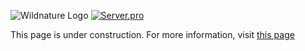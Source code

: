 ![Wildnature Logo](https://i.imgur.com/ol9f1QE.png)
[![Server.pro](https://proxy.spigotmc.org/9c48697a0f3f77d6e1909988299c896d5c0c7ded?url=https://i.imgur.com/3AYximQ.png)](https://www.curseforge.com/linkout?remoteUrl=http%253a%252f%252fbit.ly%252fwildnature-free-servers)

This page is under construction. For more information, visit [this page](http://bit.ly/wildnature-mod)
